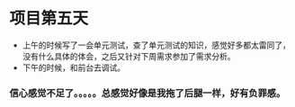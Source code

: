 # 项目第五天  
- 上午的时候写了一会单元测试，查了单元测试的知识，感觉好多都太雷同了，没有什么具体的体会，之后又针对下周需求参加了需求分析。  
- 下午的时候，和前台去调试。  


### 信心感觉不足了。。。。。总感觉好像是我拖了后腿一样，好有负罪感。
